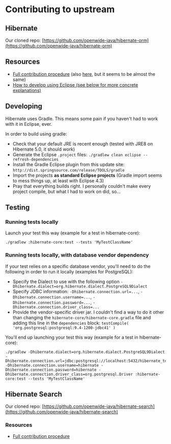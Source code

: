 # Contributing to upstream

## Hibernate

Our cloned repo: [https://github.com/openwide-java/hibernate-orm](https://github.com/openwide-java/hibernate-orm)

## Resources

 * [Full contribution procedure](https://github.com/hibernate/hibernate-orm/wiki/Contributing-Code) (also [here](https://github.com/openwide-java/hibernate-orm/blob/master/CONTRIBUTING.md), but it seems to be almost the same)
 * [How to develop using Eclipse (see below for more concrete explanations)](https://developer.jboss.org/wiki/ContributingToHibernateUsingEclipse)

## Developing

Hibernate uses Gradle. This means some pain if you haven't had to work with it in Eclipse, ever.

In order to build using gradle:

* Check that your default JRE is recent enough (tested with JRE8 on Hibernate 5.0, it should work)
* Generate the Eclipse `.project` files: `./gradlew clean eclipse --refresh-dependencies`
* Install the Gradle Eclipse plugin from this update site: `http://dist.springsource.com/release/TOOLS/gradle`
* Import the projects **as standard Eclipse projects** (Gradle import seems to mess things up, at least with Eclipse 4.3)
* Pray that everything builds right. I personally couldn't make every project compile, but what I had to work on did, so...

## Testing
### Running tests locally

Launch your test this way (example for a test in hibernate-core):

```
./gradlew :hibernate-core:test --tests 'MyTestClassName'
```

### Running tests locally, with database vendor dependency

If your test relies on a specific database vendor, you'll need to do the following in order to run it locally (examples for PostgreSQL):

* Specify the Dialect to use with the following option `-Dhibernate.dialect=org.hibernate.dialect.PostgreSQL9Dialect`
* Specify JDBC information: `-Dhibernate.connection.url=...`, `-Dhibernate.connection.username=...`, `-Dhibernate.connection.password=...`, `-Dhibernate.connection.driver_class=...`
* Provide the vendor-specific driver jar. I couldn't find a way to do it other than changing the `hibernate-core/hibernate-core.gradle` file and adding this line in the `dependencies` block: `testCompile( 'org.postgresql:postgresql:9.4-1200-jdbc41' )`

You'll end up launching your test this way (example for a test in hibernate-core):

```
./gradlew -Dhibernate.dialect=org.hibernate.dialect.PostgreSQL9Dialect -Dhibernate.connection.url=jdbc:postgresql://localhost:5432/hibernate_test -Dhibernate.connection.username=hibernate -Dhibernate.connection.password=hibernate -Dhibernate.connection.driver_class=org.postgresql.Driver :hibernate-core:test --tests 'MyTestClassName'
```

## Hibernate Search

Our cloned repo: [https://github.com/openwide-java/hibernate-search](https://github.com/openwide-java/hibernate-search)

### Resources

 * [Full contribution procedure](https://developer.jboss.org/wiki/ContributingtoHibernateSearch)
